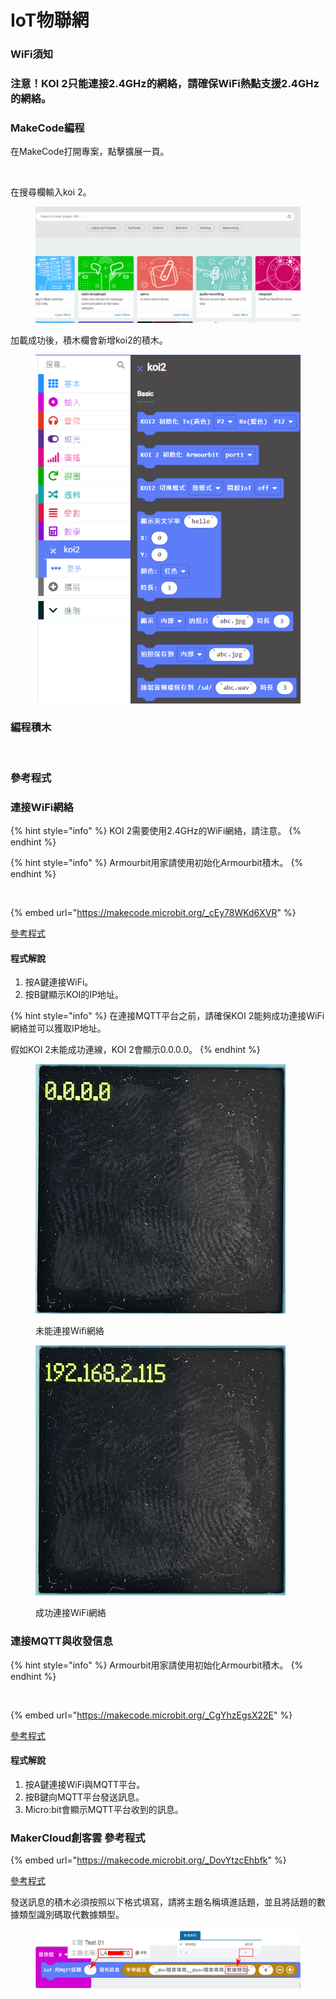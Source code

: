 # IoT物聯網

### WiFi須知

### 注意！KOI 2只能連接2.4GHz的網絡，請確保WiFi熱點支援2.4GHz的網絡。

### MakeCode編程

在MakeCode打開專案，點擊擴展一頁。

<figure><img src="https://kittenbothk.readthedocs.io/en/latest/_images/16-1.png" alt=""><figcaption></figcaption></figure>

在搜尋欄輸入koi 2。

<figure><img src="../../../.gitbook/assets/koi2_ext.gif" alt=""><figcaption></figcaption></figure>

加載成功後，積木欄會新增koi2的積木。

<figure><img src="../../../.gitbook/assets/image (1) (1) (1) (1) (1) (1) (1) (1) (1) (1) (1) (1) (1) (1) (1) (1).png" alt=""><figcaption></figcaption></figure>

### 編程積木

<figure><img src="https://files.gitbook.com/v0/b/gitbook-x-prod.appspot.com/o/spaces%2FsN6MlwBFbL3P67FzMMyL%2Fuploads%2FPTCn8iBkL2mRlll9o3sm%2Fimage.png?alt=media&#x26;token=d0f50193-99e4-4f16-8ea9-28322d35ccd6" alt=""><figcaption></figcaption></figure>

### 參考程式

### 連接WiFi網絡

{% hint style="info" %}
KOI 2需要使用2.4GHz的WiFi網絡，請注意。
{% endhint %}

{% hint style="info" %}
Armourbit用家請使用初始化Armourbit積木。
{% endhint %}

<figure><img src="https://files.gitbook.com/v0/b/gitbook-x-prod.appspot.com/o/spaces%2F6uJvpXC43onNIIwhMlWo%2Fuploads%2FPGyECwlPd2M3JqUBLDfO%2Fimage.png?alt=media&#x26;token=662ace3f-a8eb-4fbf-8a10-1d9643c88b1e" alt=""><figcaption></figcaption></figure>

{% embed url="https://makecode.microbit.org/_cEy78WKd6XVR" %}

[參考程式](https://makecode.microbit.org/_cEy78WKd6XVR)

#### 程式解說

1. 按A鍵連接WiFi。
2. 按B鍵顯示KOI的IP地址。

{% hint style="info" %}
在連接MQTT平台之前，請確保KOI 2能夠成功連接WiFi網絡並可以獲取IP地址。

假如KOI 2未能成功連線，KOI 2會顯示0.0.0.0。
{% endhint %}

<div><figure><img src="../../../.gitbook/assets/no_internet.png" alt=""><figcaption><p>未能連接Wifi網絡</p></figcaption></figure> <figure><img src="../../../.gitbook/assets/internet.png" alt=""><figcaption><p>成功連接WiFi網絡</p></figcaption></figure></div>

### 連接MQTT與收發信息

{% hint style="info" %}
Armourbit用家請使用初始化Armourbit積木。
{% endhint %}

<figure><img src="https://files.gitbook.com/v0/b/gitbook-x-prod.appspot.com/o/spaces%2F6uJvpXC43onNIIwhMlWo%2Fuploads%2FPGyECwlPd2M3JqUBLDfO%2Fimage.png?alt=media&#x26;token=662ace3f-a8eb-4fbf-8a10-1d9643c88b1e" alt=""><figcaption></figcaption></figure>

{% embed url="https://makecode.microbit.org/_CgYhzEgsX22E" %}

[參考程式](https://makecode.microbit.org/_CgYhzEgsX22E)

#### 程式解說

1. 按A鍵連接WiFi與MQTT平台。
2. 按B鍵向MQTT平台發送訊息。
3. Micro:bit會顯示MQTT平台收到的訊息。

### MakerCloud創客雲 參考程式

{% embed url="https://makecode.microbit.org/_DovYtzcEhbfk" %}

[參考程式](https://makecode.microbit.org/_DovYtzcEhbfk)

發送訊息的積木必須按照以下格式填寫，請將主題名稱填進話題，並且將話題的數據類型識別碼取代數據類型。

<figure><img src="../../../.gitbook/assets/path1361.png" alt=""><figcaption></figcaption></figure>
